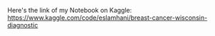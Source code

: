 Here's the link of my Notebook on Kaggle: https://www.kaggle.com/code/eslamhani/breast-cancer-wisconsin-diagnostic
